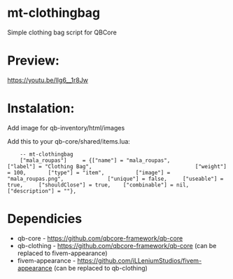 # mt-clothingbag
Simple clothing bag script for QBCore

# Preview:
https://youtu.be/lIg6__1r8Jw

# Instalation:
Add image for qb-inventory/html/images

Add this to your qb-core/shared/items.lua:
```
	-- mt-clothingbag
	["mala_roupas"]  	= {["name"] = "mala_roupas", 			["label"] = "Clothing Bag", 								["weight"] = 100, 		["type"] = "item", 			["image"] = "mala_roupas.png", 				["unique"] = false, 	["useable"] = true, 	["shouldClose"] = true,    ["combinable"] = nil,   ["description"] = ""},

```

# Dependicies
- qb-core - https://github.com/qbcore-framework/qb-core
- qb-clothing - https://github.com/qbcore-framework/qb-core (can be replaced to fivem-appearance)
- fivem-appearance - https://github.com/iLLeniumStudios/fivem-appearance (can be replaced to qb-clothing)
